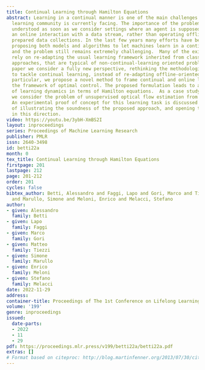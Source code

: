 ```yaml
---
title: Continual Learning through Hamilton Equations
abstract: Learning in a continual manner is one of the main challenges that the machine
  learning community is currently facing. The importance of the problem can be readily
  understood as soon as we consider settings where an agent is supposed to learn through
  an online interaction with a data stream, rather than operating offline on previously
  prepared data collections. In the last few years many efforts have been spent in
  proposing both models and algorithms to let machines learn in a continual manner,
  and the problem still remains extremely challenging.  Many of the existing works
  rely on re-adapting the usual learning framework inherited from classic statistical
  approaches, that are typical of non-continual-learning oriented problems.  In this
  paper we consider a fully new perspective, rethinking the methodologies to be used
  to tackle continual learning, instead of re-adapting offline-oriented optimization.  In
  particular, we propose a novel method to frame continual and online learning within
  the framework of optimal control. The proposed formulation leads to a novel interpretation
  of learning dynamics in terms of Hamilton equations.  As a case study for the theory,
  we consider the problem of unsupervised optical flow estimation from a video stream.
  An experimental proof of concept for this learning task is discussed with the purpose
  of illustrating the soundness of the proposed approach, and opening to further research
  in this direction.
video: https://youtu.be/3ybH-XmBS2I
layout: inproceedings
series: Proceedings of Machine Learning Research
publisher: PMLR
issn: 2640-3498
id: betti22a
month: 0
tex_title: Continual Learning through Hamilton Equations
firstpage: 201
lastpage: 212
page: 201-212
order: 201
cycles: false
bibtex_author: Betti, Alessandro and Faggi, Lapo and Gori, Marco and Tiezzi, Matteo
  and Marullo, Simone and Meloni, Enrico and Melacci, Stefano
author:
- given: Alessandro
  family: Betti
- given: Lapo
  family: Faggi
- given: Marco
  family: Gori
- given: Matteo
  family: Tiezzi
- given: Simone
  family: Marullo
- given: Enrico
  family: Meloni
- given: Stefano
  family: Melacci
date: 2022-11-29
address:
container-title: Proceedings of The 1st Conference on Lifelong Learning Agents
volume: '199'
genre: inproceedings
issued:
  date-parts:
  - 2022
  - 11
  - 29
pdf: https://proceedings.mlr.press/v199/betti22a/betti22a.pdf
extras: []
# Format based on citeproc: http://blog.martinfenner.org/2013/07/30/citeproc-yaml-for-bibliographies/
---
```

